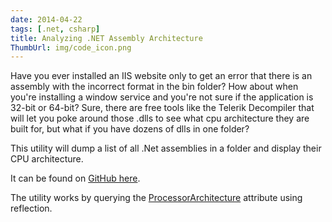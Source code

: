 ```yaml
---
date: 2014-04-22
tags: [.net, csharp]
title: Analyzing .NET Assembly Architecture
ThumbUrl: img/code_icon.png
---
```


Have you ever installed an IIS website only to get an error that there is an assembly with the incorrect format in the bin folder? How about when you're installing a window service and you're not sure if the application is 32-bit or 64-bit? Sure, there are free tools like the Telerik Decompiler that will let you poke around those .dlls to see what cpu architecture they are built for, but what if you have dozens of dlls in one folder?

This utility will dump a list of all .Net assemblies in a folder and display their CPU architecture.

It can be found on [GitHub here](https://github.com/szahn/AssemblyAnalyzer).

The utility works by querying the [ProcessorArchitecture](http://msdn.microsoft.com/en-us/library/vstudio/system.reflection.processorarchitecture) attribute using reflection.